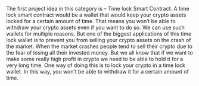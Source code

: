The first project idea in this category is – Time lock Smart Contract. A time lock smart contract would be a wallet that would keep your crypto assets locked for a certain amount of time. That means you won’t be able to withdraw your crypto assets even if you want to do so. We can use such wallets for multiple reasons. But one of the biggest applications of this time lock wallet is to prevent you from selling your crypto assets on the crash of the market. When the market crashes people tend to sell their crypto due to the fear of losing all their invested money. But we all know that if we want to make some really high profit in crypto we need to be able to hold it for a very long time. One way of doing this is to lock your crypto in a time lock wallet. In this way, you won’t be able to withdraw it for a certain amount of time. 